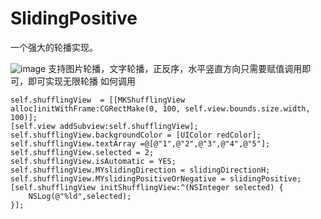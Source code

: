 # SlidingPositive
一个强大的轮播实现。

![image](https://github.com/yangxiniOS/SlidingPositive/blob/8d865fc0f785ae5d5ea82a6d5341e44a5849c23a/shufflingDemo/演示.gif)
支持图片轮播，文字轮播，正反序，水平竖直方向只需要赋值调用即可，即可实现无限轮播
如何调用

    self.shufflingView  = [[MKShufflingView alloc]initWithFrame:CGRectMake(0, 100, self.view.bounds.size.width, 100)];
    [self.view addSubview:self.shufflingView];
    self.shufflingView.backgroundColor = [UIColor redColor];
    self.shufflingView.textArray =@[@"1",@"2",@"3",@"4",@"5"];
    self.shufflingView.selected = 2;
    self.shufflingView.isAutomatic = YES;
    self.shufflingView.MYslidingDirection = slidingDirectionH;
    self.shufflingView.MYslidingPositiveOrNegative = slidingPositive;
    [self.shufflingView initShufflingView:^(NSInteger selected) {
        NSLog(@"%ld",selected);
    }];


